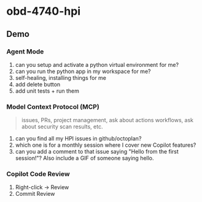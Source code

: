 # obd-4740-hpi

## Demo
### Agent Mode
1. can you setup and activate a python virtual environment for me?
1. can you run the python app in my workspace for me?
  1. self-healing, installing things for me
1. add delete button
1. add unit tests + run them
### Model Context Protocol (MCP)
> issues, PRs, project management, ask about actions workflows, ask about security scan results, etc.
1. can you find all my HPI issues in github/octoplan?
1. which one is for a monthly session where I cover new Copilot features?
1. can you add a comment to that issue saying "Hello from the first session!"? Also include a GIF of someone saying hello.
### Copilot Code Review
1. Right-click -> Review
1. Commit Review